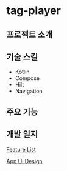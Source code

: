 # tag-player

## 프로젝트 소개

## 기술 스킬

- Kotlin
- Compose
- Hilt
- Navigation

## 주요 기능

## 개발 일지

[Feature List](https://docs.google.com/spreadsheets/d/1xUUFJ9XRH6IhQMS4zMc2YPdsaj9l8-xKDZsv3foRiMI/edit?usp=sharing)

[App Ui Design](https://www.figma.com/file/q0WPhwmHwXlT5b4ZCjm09y/TagPlayer?node-id=0%3A1&t=SfqGdnrJIruIhwqg-1)
